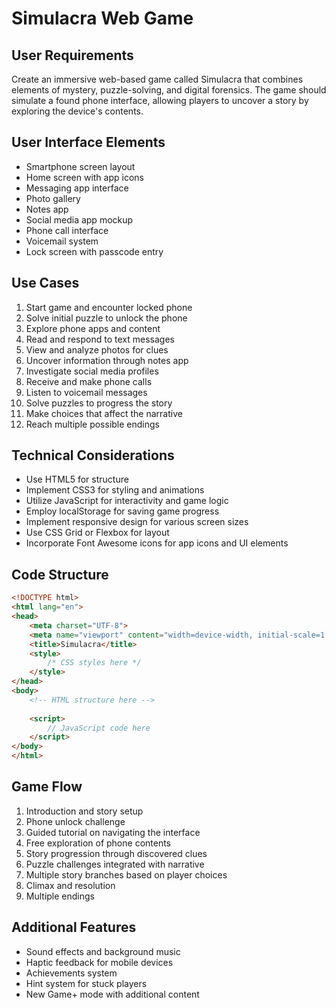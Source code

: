 # Simulacra Web Game

## User Requirements

Create an immersive web-based game called Simulacra that combines elements of mystery, puzzle-solving, and digital forensics. The game should simulate a found phone interface, allowing players to uncover a story by exploring the device's contents.

## User Interface Elements

- Smartphone screen layout
- Home screen with app icons
- Messaging app interface
- Photo gallery
- Notes app
- Social media app mockup
- Phone call interface
- Voicemail system
- Lock screen with passcode entry

## Use Cases

1. Start game and encounter locked phone
2. Solve initial puzzle to unlock the phone
3. Explore phone apps and content
4. Read and respond to text messages
5. View and analyze photos for clues
6. Uncover information through notes app
7. Investigate social media profiles
8. Receive and make phone calls
9. Listen to voicemail messages
10. Solve puzzles to progress the story
11. Make choices that affect the narrative
12. Reach multiple possible endings

## Technical Considerations

- Use HTML5 for structure
- Implement CSS3 for styling and animations
- Utilize JavaScript for interactivity and game logic
- Employ localStorage for saving game progress
- Implement responsive design for various screen sizes
- Use CSS Grid or Flexbox for layout
- Incorporate Font Awesome icons for app icons and UI elements

## Code Structure

```html
<!DOCTYPE html>
<html lang="en">
<head>
    <meta charset="UTF-8">
    <meta name="viewport" content="width=device-width, initial-scale=1.0">
    <title>Simulacra</title>
    <style>
        /* CSS styles here */
    </style>
</head>
<body>
    <!-- HTML structure here -->
    
    <script>
        // JavaScript code here
    </script>
</body>
</html>
```

## Game Flow

1. Introduction and story setup
2. Phone unlock challenge
3. Guided tutorial on navigating the interface
4. Free exploration of phone contents
5. Story progression through discovered clues
6. Puzzle challenges integrated with narrative
7. Multiple story branches based on player choices
8. Climax and resolution
9. Multiple endings

## Additional Features

- Sound effects and background music
- Haptic feedback for mobile devices
- Achievements system
- Hint system for stuck players
- New Game+ mode with additional content
